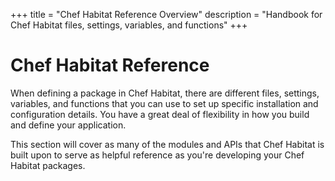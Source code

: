 +++
title = "Chef Habitat Reference Overview"
description = "Handbook for Chef Habitat files, settings, variables, and functions"
+++

# <a name="reference" id="reference" data-magellan-target="reference">Chef Habitat Reference</a>

When defining a package in Chef Habitat, there are different files, settings, variables, and functions that you can use to set up specific installation and configuration details. You have a great deal of flexibility in how you build and define your application.

This section will cover as many of the modules and APIs that Chef Habitat is built upon to serve as helpful reference as you're developing your Chef Habitat packages.

